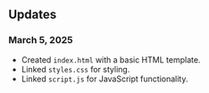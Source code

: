 ## Updates

### March 5, 2025
- Created `index.html` with a basic HTML template.
- Linked `styles.css` for styling.
- Linked `script.js` for JavaScript functionality.